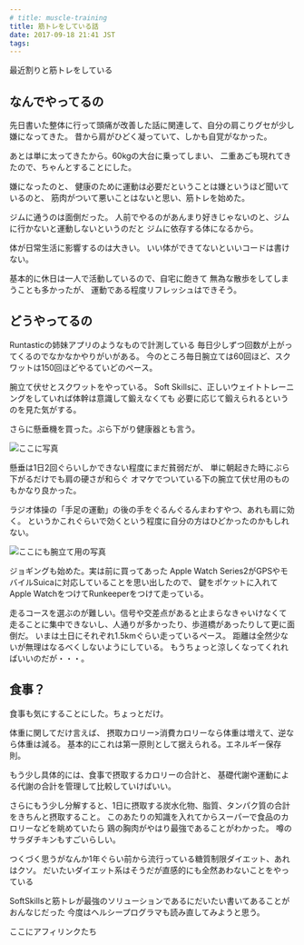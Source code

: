 ```yaml
---
# title: muscle-training
title: 筋トレをしている話
date: 2017-09-18 21:41 JST
tags:
---
```


最近割りと筋トレをしている

## なんでやってるの

先日書いた整体に行って頭痛が改善した話に関連して、自分の肩こりグセが少し嫌になってきた。
昔から肩がひどく凝っていて、しかも自覚がなかった。

あとは単に太ってきたから。60kgの大台に乗ってしまい、
二重あごも現れてきたので、ちゃんとすることにした。

嫌になったのと、
健康のために運動は必要だということは嫌というほど聞いているのと、
筋肉がついて悪いことはないと思い、筋トレを始めた。

ジムに通うのは面倒だった。
人前でやるのがあんまり好きじゃないのと、ジムに行かないと運動しないというのだと
ジムに依存する体になるから。

体が日常生活に影響するのは大きい。
いい体ができてないといいコードは書けない。

基本的に休日は一人で活動しているので、自宅に飽きて
無為な散歩をしてしまうことも多かったが、
運動である程度リフレッシュはできそう。

## どうやってるの

Runtasticの姉妹アプリのようなもので計測している
毎日少しずつ回数が上がってくるのでなかなかやりがいがある。
今のところ毎日腕立ては60回ほど、スクワットは150回ほどやるていどのペース。

腕立て伏せとスクワットをやっている。
Soft Skillsに、正しいウェイトトレーニングをしていれば体幹は意識して鍛えなくても
必要に応じて鍛えられるというのを見た気がする。

さらに懸垂機を買った。ぶら下がり健康器とも言う。

![ここに写真]()

懸垂は1日2回ぐらいしかできない程度にまだ貧弱だが、
単に朝起きた時にぶら下がるだけでも肩の硬さが和らぐ
オマケでついている下の腕立て伏せ用のものもかなり良かった。

ラジオ体操の「手足の運動」の後の手をぐるんぐるんまわすやつ、あれも肩に効く。
というかこれぐらいで効くという程度に自分の方はひどかったのかもしれない。

![ここにも腕立て用の写真]()

ジョギングも始めた。実は前に買ってあった
Apple Watch Series2がGPSやモバイルSuicaに対応していることを思い出したので、
鍵をポケットに入れてApple WatchをつけてRunkeeperをつけて走っている。

走るコースを選ぶのが難しい。信号や交差点があると止まらなきゃいけなくて
走ることに集中できないし、人通りが多かったり、歩道橋があったりして更に面倒だ。
いまは土日にそれぞれ1.5kmぐらい走っているペース。
距離は全然少ないが無理はなるべくしないようにしている。
もうちょっと涼しくなってくれればいいのだが・・・。

## 食事？

食事も気にすることにした。ちょっとだけ。

体重に関してだけ言えば、
摂取カロリー>消費カロリーなら体重は増えて、逆なら体重は減る。
基本的にこれは第一原則として据えられる。エネルギー保存則。

もう少し具体的には、食事で摂取するカロリーの合計と、
基礎代謝や運動による代謝の合計を管理して比較していけばいい。

さらにもう少し分解すると、1日に摂取する炭水化物、脂質、タンパク質の合計をきちんと摂取すること。
このあたりの知識を入れてからスーパーで食品のカロリーなどを眺めていたら
鶏の胸肉がやはり最強であることがわかった。
噂のサラダチキンもすごいらしい。


つくづく思うがなんか1年ぐらい前から流行っている糖質制限ダイエット、あれはクソ。
だいたいダイエット系はそうだが直感的にも全然あわないことをやっている

SoftSkillsと筋トレが最強のソリューションであるにだいたい書いてあることがおんなじだった
今度はヘルシープログラマも読み直してみようと思う。

ここにアフィリンクたち

